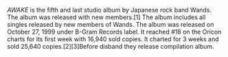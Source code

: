 _AWAKE_ is the fifth and last studio album by Japanese rock band Wands. The album was released with new members.[1] The album includes all singles released by new members of Wands. The album was released on October 27, 1999 under B-Gram Records label. It reached #18 on the Oricon charts for its first week with 16,940 sold copies. It charted for 3 weeks and sold 25,640 copies.[2][3]Before disband they release compilation album.
